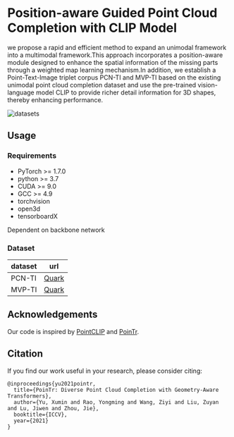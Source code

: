 #  Position-aware Guided Point Cloud Completion with CLIP Model

we propose a rapid and efficient method to expand an unimodal framework into a multimodal framework.This approach incorporates a position-aware module designed to enhance the spatial information of the missing parts through a weighted map learning mechanism.In addition, we establish a Point-Text-Image triplet corpus PCN-TI and MVP-TI based on the existing unimodal point cloud completion dataset and use the pre-trained vision-language model CLIP to provide richer detail information for 3D shapes, thereby enhancing performance.

![datasets](https://github.com/user-attachments/assets/fc9ca4d6-521b-4fb2-826b-5453c485ce17)

## Usage

### Requirements

- PyTorch >= 1.7.0
- python >= 3.7
- CUDA >= 9.0
- GCC >= 4.9 
- torchvision
- open3d
- tensorboardX

Dependent on backbone network


### Dataset

| dataset  | url|
| --- | --- |
| PCN-TI | [Quark](https://pan.quark.cn/s/20c69b4d2f69)  |
| MVP-TI | [Quark](https://pan.quark.cn/s/20c69b4d2f69) |


## Acknowledgements

Our code is inspired by [PointCLIP](https://github.com/ZrrSkywalker/PointCLIP) and [PoinTr](https://github.com/yuxumin/PoinTr).

## Citation
If you find our work useful in your research, please consider citing: 
```
@inproceedings{yu2021pointr,
  title={PoinTr: Diverse Point Cloud Completion with Geometry-Aware Transformers},
  author={Yu, Xumin and Rao, Yongming and Wang, Ziyi and Liu, Zuyan and Lu, Jiwen and Zhou, Jie},
  booktitle={ICCV},
  year={2021}
}
```
